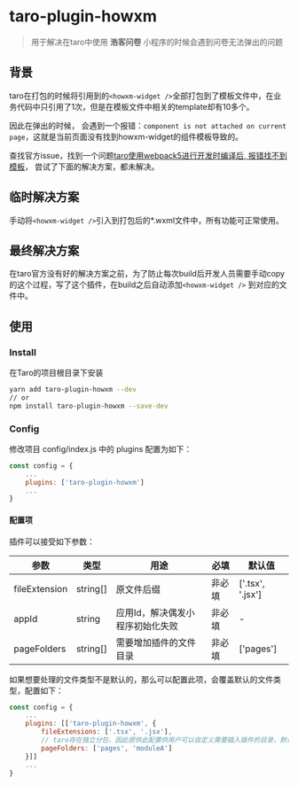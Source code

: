 # taro-plugin-howxm
> 用于解决在taro中使用 **浩客问卷** 小程序的时候会遇到问卷无法弹出的问题

## 背景
taro在打包的时候将引用到的`<howxm-widget />`全部打包到了模板文件中，在业务代码中只引用了1次，但是在模板文件中相关的template却有10多个。

因此在弹出的时候， 会遇到一个报错：`component is not attached on current page`，这就是当前页面没有找到howxm-widget的组件模板导致的。

查找官方issue，找到一个问题[taro使用webpack5进行开发时编译后, 报错找不到模板](https://github.com/NervJS/taro/issues/12553)，
尝试了下面的解决方案，都未解决。

## 临时解决方案
手动将`<howxm-widget />`引入到打包后的*.wxml文件中，所有功能可正常使用。

## 最终解决方案
在taro官方没有好的解决方案之前，为了防止每次build后开发人员需要手动copy的这个过程，写了这个插件，在build之后自动添加`<howxm-widget />`
到对应的文件中。

## 使用

### Install
在Taro的项目根目录下安装
```bash
yarn add taro-plugin-howxm --dev
// or
npm install taro-plugin-howxm --save-dev
```
### Config
修改项目 config/index.js 中的 plugins 配置为如下：
```js
const config = {
    ...
    plugins: ['taro-plugin-howxm']
    ...
}
```
#### 配置项
插件可以接受如下参数：  

| 参数            | 类型       | 用途                   | 必填  | 默认值              |
|---------------|----------|----------------------|-----|------------------|
| fileExtension | string[] | 原文件后缀                | 非必填 | ['.tsx', '.jsx'] |
| appId         | string   | 应用Id，解决偶发小程序初始化失败    | 非必填 | -                |
| pageFolders   | string[] | 需要增加插件的文件目录          | 非必填 | ['pages']        |

如果想要处理的文件类型不是默认的，那么可以配置此项，会覆盖默认的文件类型，配置如下：
```js
const config = {
    ...
    plugins: [['taro-plugin-howxm', {
        fileExtensions: ['.tsx', '.jsx'],
        // taro存在独立分包，因此提供此配置供用户可以自定义需要插入插件的目录，默认为 ['pages']
        pageFolders: ['pages', 'moduleA']
    }]]
    ...
}
```
